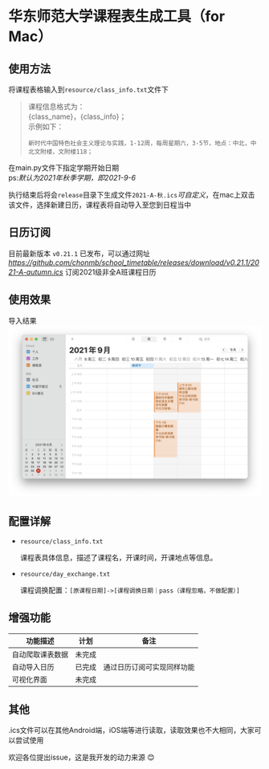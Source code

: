 # 华东师范大学课程表生成工具（for Mac）

## 使用方法

将课程表格输入到`resource/class_info.txt`文件下
> 课程信息格式为：  
> {class_name}，{class_info}；  
> 示例如下：
>```text
>新时代中国特色社会主义理论与实践，1-12周，每周星期六，3-5节，地点：中北，中北文附楼，文附楼118；
>```

在main.py文件下指定学期开始日期  
ps:*默认为2021年秋季学期，即2021-9-6*

执行结束后将会`release`目录下生成文件`2021-A-秋.ics`*可自定义*，在mac上双击该文件，选择新建日历，课程表将自动导入至您到日程当中

## 日历订阅
目前最新版本 `v0.21.1` 已发布，可以通过网址 *https://github.com/chonmb/school_timetable/releases/download/v0.21.1/2021-A-autumn.ics* 订阅2021级非全A班课程日历

## 使用效果
导入结果
![课程表.png](课程表.png)

## 配置详解
* `resource/class_info.txt`

  课程表具体信息，描述了课程名，开课时间，开课地点等信息。
* `resource/day_exchange.txt`

  课程调换配置：`[原课程日期]->[课程调换日期｜pass（课程忽略，不做配置）]`

## 增强功能
|功能描述|计划|备注|
|-------|---|----|
|自动爬取课表数据|未完成||
|自动导入日历|已完成|通过日历订阅可实现同样功能|
|可视化界面|未完成||

## 其他
.ics文件可以在其他Android端，iOS端等进行读取，读取效果也不大相同，大家可以尝试使用

欢迎各位提出issue，这是我开发的动力来源 😊
